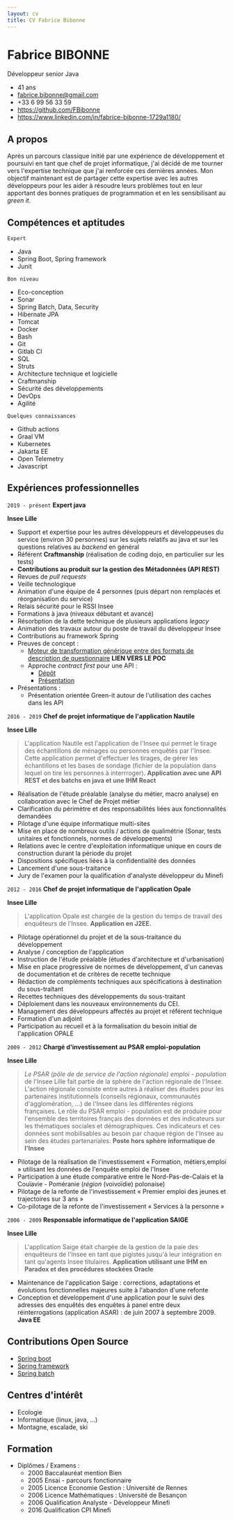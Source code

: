 ```yaml
---
layout: cv
title: CV Fabrice Bibonne
---
```

# Fabrice BIBONNE

Développeur senior Java

- 41 ans
- fabrice.bibonne@gmail.com
- +33 6 99 56 33 59
- https://github.com/FBibonne
- https://www.linkedin.com/in/fabrice-bibonne-1729a1180/

## A propos

Après un parcours classique initié par une expérience de développement et poursuivi en tant que chef de projet informatique, j'ai décidé de me tourner vers l'expertise technique que j'ai renforcée ces dernières années. Mon objectif maintenant est de partager cette expertise avec les autres développeurs pour les aider à résoudre leurs problèmes tout en leur apportant des bonnes pratiques de programmation et en les sensibilisant au _green it_.

## Compétences et aptitudes

`Expert`
  - Java
  - Spring Boot, Spring framework
  - Junit

`Bon niveau`
  - Eco-conception
  - Sonar
  - Spring Batch, Data, Security
  - Hibernate JPA
  - Tomcat
  - Docker
  - Bash
  - Git
  - Gitlab CI
  - SQL
  - Struts
  - Architecture technique et logicielle
  - Craftmanship
  - Sécurité des développements
  - DevOps
  - Agilité 

`Quelques connaissances`
  - Github actions
  - Graal VM
  - Kubernetes
  - Jakarta EE
  - Open Telemetry
  - Javascript

## Expériences professionnelles

`2019 - présent`
**Expert java**

**Insee Lille**

- Support et expertise pour les autres développeurs et développeuses du service (environ 30 personnes) sur les sujets relatifs au java et sur les questions relatives au _backend_ en général
- Référent **Craftmanship** (réalisation de coding dojo, en particulier sur les tests)
- **Contributions au produit sur la gestion des Métadonnées (API REST)**
- Revues de _pull requests_
- Veille technologique
- Animation d'une équipe de 4 personnes (puis départ non remplacés et réorganisation du service)
- Relais sécurité pour le RSSI Insee
- Formations à java (niveaux débutant et avancé)
- Résorbption de la dette technique de plusieurs applications _legacy_ 
- Animation des travaux autour du poste de travail du développeur Insee
- Contributions au framework Spring
- Preuves de concept : 
  - [Moteur de transformation générique entre des formats de description de questionnaire](https://github.com/InseeFr/Eno) **LIEN VERS LE POC**
  - Approche _contract first_ pour une API :
    - [Dépôt](https://github.com/FBibonne/openapi-cache/tree/master)
    - [Présentation](https://gitlab.insee.fr/xrmfux/presentations/-/blob/main/seminaire2024/contractFirst.md?ref_type=heads#open-api-approche-contrat-first-3)  
- Présentations :
  - Présentation orientée Green-it autour de l'utilisation des caches dans les API

`2016 - 2019`
**Chef de projet informatique de l'application Nautile** 

**Insee Lille**

> L'application Nautile est l'application de l'Insee qui permet le tirage des échantillons de ménages ou personnes enquêtés par l'Insee. Cette application permet d'effectuer les tirages, de gérer les échantillons et les bases de sondage (fichier de la population dans lequel on tire les personnes à interrroger). **Application avec une API REST et des batchs en java et une IHM React**

- Réalisation de l'étude préalable (analyse du métier, macro analyse) en collaboration avec le Chef de Projet métier
- Clarification du périmètre et des responsabilités liées aux fonctionnalités demandées
- Pilotage d'une équipe informatique multi-sites
- Mise en place de nombreux outils / actions de qualimétrie (Sonar, tests unitaires et fonctionnels, normes de développements)
- Relations avec le centre d'exploitation informatique unique en cours de construction durant la période du projet
- Dispositions spécifiques liées à la confidentialité des données
- Lancement d'une sous-traitance
- Jury de l'examen pour la qualification d'analyste développeur du Minefi

`2012 - 2016`
**Chef de projet informatique de l'application Opale**

**Insee Lille**

> L'application Opale est chargée de la gestion du temps de travail des enquêteurs de l'Insee. **Application en J2EE.**

- Pilotage opérationnel du projet et de la sous-traitance du développement
- Analyse / conception de l'application
- Instruction de l'étude préalable (études d'architecture et d'urbanisation)
- Mise en place progressive de normes de développement, d'un canevas de documentation et de critères de recette technique
- Rédaction de compléments techniques aux spécifications à destination du sous-traitant
- Recettes techniques des développements du sous-traitant
- Déploiement dans les nouveaux environnements du CEI.
- Management des développeurs affectés au projet et référent technique
- Formation d'un adjoint
- Participation au recueil et à la formalisation du besoin initial de l'application OPALE

`2009 - 2012`
**Chargé d'investissement au PSAR emploi-population** 

**Insee Lille**

> _Le PSAR (pôle de de service de l'action régionale) emploi - population_ de l'Insee Lille fait partie de la sphère de l'action régionale de l'Insee. L'action régionale consiste entre autres à réaliser des études pour les partenaires institutionnels (conseils régionaux, communautés d'agglomération, ...) de l'Insee dans les différentes régions françaises. Le rôle du PSAR emploi - population est de produire pour l'ensemble des territoires français des données et des indicateurs sur les thématiques sociales et démographiques. Ces indicateurs et ces données sont mobilisables au besoin par chaque région de l'Insee au sein des études partenariales. **Poste hors sphère informatique de l'Insee**

- Pilotage de la réalisation de l'investissement « Formation, métiers,emploi » utilisant les données de l'enquête emploi de l'Insee
- Participation à une étude comparative  entre le Nord-Pas-de-Calais et la Couïavie - Poméranie (_région_ (voivoïdie) polonaise)
- Pilotage de la refonte de l'investissement « Premier emploi des jeunes et trajectoires sur 3 ans »
- Co-pilotage de la refonte de l'investissement « Services à la personne » 

`2006 - 2009`
**Responsable informatique de l'application SAIGE**

**Insee Lille**

> L'application Saige était chargée de la gestion de la paie des enquêteurs de l'Insee en tant que pigistes jusqu'à leur intégration en tant qu'agents Insee titulaires. **Application utilisant une IHM en Paradox et des procédures stockées Oracle**

- Maintenance de l'application Saige : corrections, adaptations et évolutions fonctionnelles majeures suite à l'abandon d'une refonte
- Conception et développement d'une application pour le suivi des adresses des enquêtés des enquêtes à panel entre deux réinterrogations (application ASAR) : de juin 2007 à septembre 2009. **Java EE**

## Contributions Open Source

- [Spring boot](https://github.com/spring-projects/spring-boot/pulls?q=is%3Apr+author%3AFBibonne)
- [Spring framework](https://github.com/spring-projects/spring-framework/pulls?q=is%3Apr+author%3AFBibonne)
- [Spring batch](https://github.com/spring-projects/spring-batch/pulls?q=is%3Apr+author%3AFBibonne)

## Centres d'intérêt

- Ecologie
- Informatique (linux, java, ...)
- Montagne, escalade, ski

## Formation

- Diplômes / Examens :
  - 2000 Baccalauréat mention Bien 
  - 2005 Ensai - parcours fonctionnaire
  - 2005 Licence Economie Gestion : Université de Rennes
  - 2006 Licence Mathématiques : Université de Besançon
  - 2006 Qualification Analyste - Développeur Minefi
  - 2016 Qualification CPI Minefi

